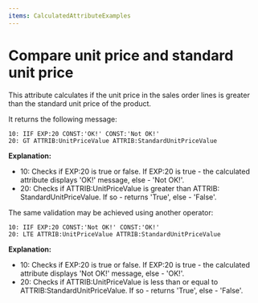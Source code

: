 ```yaml
---
items: CalculatedAttributeExamples
---
```


# Compare unit price and standard unit price

This attribute calculates if the unit price in the sales order lines is greater than the standard unit price of the product.

It returns the following message:

```
10: IIF EXP:20 CONST:'OK!' CONST:'Not OK!'
20: GT ATTRIB:UnitPriceValue ATTRIB:StandardUnitPriceValue
```

**Explanation:**

- 10: Checks if EXP:20 is true or false. If EXP:20 is true - the calculated attribute displays 'OK!' message, else - 'Not OK!'.
- 20: Checks if ATTRIB:UnitPriceValue is greater than ATTRIB: StandardUnitPriceValue. If so - returns 'True', else - 'False'.


The same validation may be achieved using another operator:

```
10: IIF EXP:20 CONST:'Not OK!' CONST:'OK!'
20: LTE ATTRIB:UnitPriceValue ATTRIB:StandardUnitPriceValue
```

**Explanation:**

- 10: Checks if EXP:20 is true or false. If EXP:20 is true - the calculated attribute displays 'Not OK!' message, else - 'OK!'.
- 20: Checks if ATTRIB:UnitPriceValue is less than or equal to ATTRIB:StandardUnitPriceValue. If so - returns 'True', else - 'False'.
